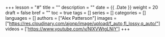 +++
lesson = "#"
title = ""
description = ""
date = {{ .Date }}
weight = 20
draft = false
bref = ""
toc = true
tags = []
series = []
categories = []
languages = []
authors = ["Alex Patterson"]
images = ["https://res.cloudinary.com/ajonp/image/upload/f_auto,fl_lossy,q_auto/"]
videos = ['https://www.youtube.com/v/NlXVWtgLNjY']
+++
